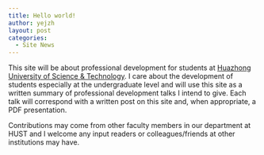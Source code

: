 ```yaml
---
title: Hello world!
author: yejzh 
layout: post
categories:
  - Site News
---
```



This site will be about professional development for students at [Huazhong University of Science & Technology][1]. I care about the development of students especially at the undergraduate level and will use this site as a written summary of professional development talks I intend to give. Each talk will correspond with a written post on this site and, when appropriate, a PDF presentation.

Contributions may come from other faculty members in our department at HUST and I welcome any input readers or colleagues/friends at other institutions may have.

 [1]: http://www.hust.edu.cn/
